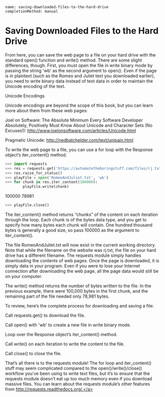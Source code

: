 ```ngMeta
name: saving-downloaded-files-to-the-hard-drive
completionMethod: manual
```
# Saving Downloaded Files to the Hard Drive
From here, you can save the web page to a file on your hard drive with the standard open() function and write() method. There are some slight differences, though. First, you must open the file in write binary mode by passing the string 'wb' as the second argument to open(). Even if the page is in plaintext (such as the Romeo and Juliet text you downloaded earlier), you need to write binary data instead of text data in order to maintain the Unicode encoding of the text.

Unicode Encodings

Unicode encodings are beyond the scope of this book, but you can learn more about them from these web pages:

Joel on Software: The Absolute Minimum Every Software Developer Absolutely, Positively Must Know About Unicode and Character Sets (No Excuses!): <span><a href=" http://www.joelonsoftware.com/articles/Unicode.html"> http://www.joelonsoftware.com/articles/Unicode.html</a></span>

Pragmatic Unicode: <span><a href="http://nedbatchelder.com/text/unipain.html">http://nedbatchelder.com/text/unipain.html</a></span>

To write the web page to a file, you can use a for loop with the Response object’s iter_content() method.

```python
>>> import requests
>>> res = requests.get('https://automatetheboringstuff.com/files/rj.txt')
>>> res.raise_for_status()
>>> playFile = open('RomeoAndJuliet.txt', 'wb')
>>> for chunk in res.iter_content(100000):
        playFile.write(chunk)
```

100000
78981
```python
>>> playFile.close()
```
The iter_content() method returns “chunks” of the content on each iteration through the loop. Each chunk is of the bytes data type, and you get to specify how many bytes each chunk will contain. One hundred thousand bytes is generally a good size, so pass 100000 as the argument to iter_content().

The file RomeoAndJuliet.txt will now exist in the current working directory. Note that while the filename on the website was rj.txt, the file on your hard drive has a different filename. The requests module simply handles downloading the contents of web pages. Once the page is downloaded, it is simply data in your program. Even if you were to lose your Internet connection after downloading the web page, all the page data would still be on your computer.

The write() method returns the number of bytes written to the file. In the previous example, there were 100,000 bytes in the first chunk, and the remaining part of the file needed only 78,981 bytes.

To review, here’s the complete process for downloading and saving a file:

Call requests.get() to download the file.

Call open() with 'wb' to create a new file in write binary mode.

Loop over the Response object’s iter_content() method.

Call write() on each iteration to write the content to the file.

Call close() to close the file.

That’s all there is to the requests module! The for loop and iter_content() stuff may seem complicated compared to the open()/write()/close() workflow you’ve been using to write text files, but it’s to ensure that the requests module doesn’t eat up too much memory even if you download massive files. You can learn about the requests module’s other features from <span><a href="http://requests.readthedocs.org/.">http://requests.readthedocs.org/.</a></span>